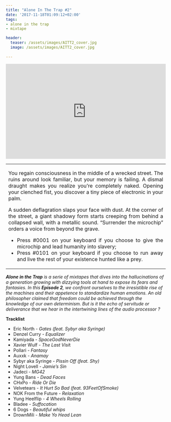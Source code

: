 ```yaml
---
title: "Alone In The Trap #2" 
date: '2017-11-18T01:09:12+02:00'
tags:
- alone in the trap
- mixtape

header:
  teaser: /assets/images/AITT2_cover.jpg
  image: /assets/images/AITT2_cover.jpg
 
---
```

<table>
<tbody>
<tr>
<td>
<p style="text-align: justify;">You regain consciousness in the middle of a wrecked street. The ruins around look familiar, but your memory is failing. A dismal draught makes you realize you&rsquo;re completely naked. Opening your clenched fist, you discover a tiny piece of electronic in your palm.</p>
<p style="text-align: justify;">A sudden deflagration slaps your face with dust. At the corner of the street, a giant shadowy form starts creeping from behind a collapsed wall, with a metallic sound. &ldquo;Surrender the microchip&rdquo; orders a voice from beyond the grave.</p>
<ul>
<li style="text-align: justify;">Press #0001 on your keyboard if you choose to give the microchip and lead humanity into slavery;</li>
<li style="text-align: justify;">Press #0101 on your keyboard if you choose to run away and live the rest of your existence hunted like a prey.</li>
</ul>
</td>
</tr>
</tbody>
<iframe width="100%" height="300" scrolling="no" frameborder="no" src="https://w.soundcloud.com/player/?url=https%3A//api.soundcloud.com/tracks/378849710&amp;color=%23ff5500&amp;auto_play=false&amp;hide_related=false&amp;show_comments=true&amp;show_user=true&amp;show_reposts=false&amp;show_teaser=true&amp;visual=true"></iframe>
</table>
<p><strong><em>Alone in the Trap</em></strong><em> is a serie of mixtapes that dives into the hallucinations of a generation growing with dizzying tools at hand to expose its fears and fantasies. In this </em><strong><em>Episode 2</em></strong><em>, we confront ourselves to the irresistible rise of the machines and their appetence to standardize human emotions. An old philosopher claimed that freedom could be achieved through the knowledge of our own determinism. But is it the echo of servitude or deliverance that we hear in the intertwining lines of the audio processor ? </em></p>
<p><strong>Tracklist</strong><span style="font-weight: 400;"></span></p>
<ul>
<li style="font-weight: 400;"><span style="font-weight: 400;">Eric North - </span><em><span style="font-weight: 400;">Gates</span></em> <em><span style="font-weight: 400;">(feat. Sybyr aka Syringe)</span></em></li>
<li style="font-weight: 400;"><span style="font-weight: 400;">Denzel Curry - </span><em><span style="font-weight: 400;">Equalizer</span></em></li>
<li style="font-weight: 400;"><span style="font-weight: 400;">Kamiyada - </span><em><span style="font-weight: 400;">SpaceGodNeverDie</span></em></li>
<li style="font-weight: 400;"><span style="font-weight: 400;">Xavier Wulf - </span><em><span style="font-weight: 400;">The Last Visi</span></em><span style="font-weight: 400;">t</span></li>
<li style="font-weight: 400;"><span style="font-weight: 400;">Pollari - </span><em><span style="font-weight: 400;">Fantasy</span></em></li>	
<li style="font-weight: 400;"><span style="font-weight: 400;">Auxxk - </span><em><span style="font-weight: 400;">Anamay</span></em></li>
<li style="font-weight: 400;"><span style="font-weight: 400;">Sybyr aka Syringe - </span><em><span style="font-weight: 400;">Pissin Off (feat. Shy)</span></em></li>
<li style="font-weight: 400;"><span style="font-weight: 400;">Night Lovell - </span><em><span style="font-weight: 400;">Jamie&rsquo;s Sin</span></em></li>
<li style="font-weight: 400;"><span style="font-weight: 400;">Jadeci -</span><em><span style="font-weight: 400;"> MG42</span></em></li>
<li style="font-weight: 400;"><span style="font-weight: 400;">Yung Bans - </span><em><span style="font-weight: 400;">Dead Faces</span></em></li>
<li style="font-weight: 400;"><span style="font-weight: 400;">CHxPo - </span><em><span style="font-weight: 400;">Ride Or Die</span></em></li>
<li style="font-weight: 400;"><span style="font-weight: 400;">Velvetears - </span><em><span style="font-weight: 400;">It Hurt So Bad (feat. 93FeetOfSmoke)</span></em></li>
<li style="font-weight: 400;"><span style="font-weight: 400;">NOK From the Future - </span><em><span style="font-weight: 400;">Relaxation</span></em></li>
<li style="font-weight: 400;"><span style="font-weight: 400;">Yung Heelflip - </span><em><span style="font-weight: 400;">4 Wheels Rolling</span></em></li>
<li style="font-weight: 400;"><span style="font-weight: 400;">Bladee - </span><em><span style="font-weight: 400;">Suffocation</span></em></li>
<li style="font-weight: 400;"><span style="font-weight: 400;">6 Dogs - </span><em><span style="font-weight: 400;">Beautiful whips</span></em></li>
<li style="font-weight: 400;"><span style="font-weight: 400;">DrownMili - </span><em><span style="font-weight: 400;">Make Yo Head Lean</span></em></li>
</ul>
